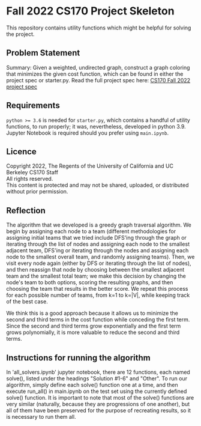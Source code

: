 # Fall 2022 CS170 Project Skeleton
This repository contains utility functions which might be helpful for solving the project.

## Problem Statement
Summary: Given a weighted, undirected graph, construct a graph coloring that minimizes the given cost function, which can be found in either the project spec or starter.py.
Read the full project spec here: [CS170 Fall 2022 project spec](https://github.com/WinsonTsangWan/CS170-project/blob/master/CS170_project_spec.pdf)

## Requirements
`python >= 3.6` is needed for `starter.py`, which contains a handful of utility functions, to run properly; it was, nevertheless, developed in python 3.9.  
Jupyter Notebook is required should you prefer using `main.ipynb`.

## Licence
Copyright 2022, The Regents of the University of California and UC Berkeley CS170 Staff  
All rights reserved.  
This content is protected and may not be shared, uploaded, or distributed without prior permission. 

## Reflection
The algorithm that we developed is a greedy graph traversal algorithm. We begin by assigning each node to a team (different methodologies for assigning initial teams that we tried include DFS'ing through the graph or iterating through the list of nodes and assigning each node to the smallest adjacent team, DFS'ing or iterating through the nodes and assigning each node to the smallest overall team, and randomly assigning teams). Then, we visit every node again (either by DFS or iterating through the list of nodes), and then reassign that node by choosing between the smallest adjacent team and the smallest total team; we make this decision by changing the node's team to both options, scoring the resulting graphs, and then choosing the team that results in the better score. We repeat this process for each possible number of teams, from k=1 to k=|V|, while keeping track of the best case.

We think this is a good approach because it allows us to minimize the second and third terms in the cost function while conceding the first term. Since the second and third terms grow exponentially and the first term grows polynomially, it is more valuable to reduce the second and third terms.

## Instructions for running the algorithm
In 'all_solvers.ipynb' jupyter notebook, there are 12 functions, each named solve(), listed under the headings "Solution #1-6" and "Other". To run our algorithm, simply define each solve() function one at a time, and then execute run_all() in main.ipynb on the test set using the currently defined solve() function. It is important to note that most of the solve() functions are very similar (naturally, because they are progressions of one another), but all of them have been preserved for the purpose of recreating results, so it is necessary to run them all.
